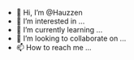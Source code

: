 - 👋 Hi, I’m @Hauzzen
- 👀 I’m interested in ...
- 🌱 I’m currently learning ...
- 💞️ I’m looking to collaborate on ...
- 📫 How to reach me ...

<!---
Hauzzen/Hauzzen is a ✨ special ✨ repository because its `README.md` (this file) appears on your GitHub profile.
You can click the Preview link to take a look at your changes.
--->
